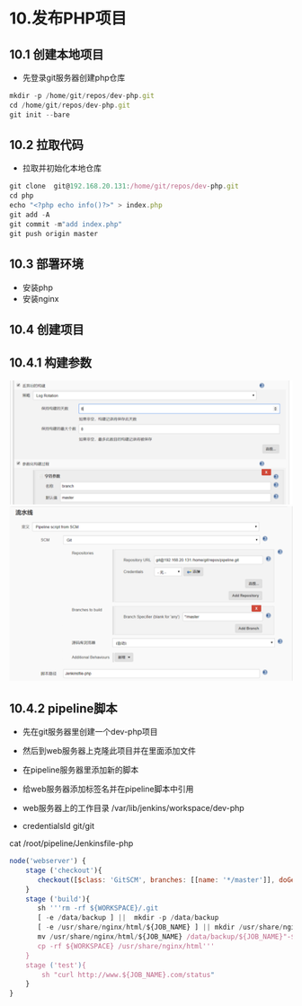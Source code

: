 # 10.发布PHP项目

## 10.1 创建本地项目

- 先登录git服务器创建php仓库

```js
mkdir -p /home/git/repos/dev-php.git
cd /home/git/repos/dev-php.git
git init --bare
```

## 10.2 拉取代码

- 拉取并初始化本地仓库

```js
git clone  git@192.168.20.131:/home/git/repos/dev-php.git
cd php
echo "<?php echo info()?>" > index.php
git add -A
git commit -m"add index.php"
git push origin master
```

## 10.3 部署环境

- 安装php
- 安装nginx


## 10.4 创建项目

## 10.4.1 构建参数

  ![效果图](../.vuepress/public/jekins/18.png "效果图")
  ![效果图](../.vuepress/public/jekins/19.png "效果图")

## 10.4.2 pipeline脚本 
- 先在git服务器里创建一个dev-php项目
- 然后到web服务器上克隆此项目并在里面添加文件
- 在pipeline服务器里添加新的脚本
- 给web服务器添加标签名并在pipeline脚本中引用

- web服务器上的工作目录 /var/lib/jenkins/workspace/dev-php

- credentialsId git/git

cat /root/pipeline/Jenkinsfile-php

```js
node('webserver') {
    stage ('checkout'){
       checkout([$class: 'GitSCM', branches: [[name: '*/master']], doGenerateSubmoduleConfigurations: false, extensions: [], submoduleCfg: [], userRemoteConfigs: [[credentialsId: '8e8e63f9-4806-4f2e-8633-c92badbdefd7', url: "git@192.168.20.131:/home/git/repos/${JOB_NAME}.git"]]])
    }
    stage ('build'){
       sh '''rm -rf ${WORKSPACE}/.git
       [ -e /data/backup ] ||  mkdir -p /data/backup
       [ -e /usr/share/nginx/html/${JOB_NAME} ] || mkdir /usr/share/nginx/html/${JOB_NAME}
       mv /usr/share/nginx/html/${JOB_NAME} /data/backup/${JOB_NAME}"-$(date +%F_%T)"
       cp -rf ${WORKSPACE} /usr/share/nginx/html'''
    }
    stage ('test'){
        sh "curl http://www.${JOB_NAME}.com/status"
    }
}
```



